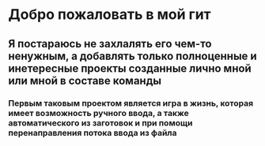 # Добро пожаловать в мой гит
## Я постараюсь не захлалять его чем-то ненужным, а добавлять только полноценные и инетересные проекты созданные лично мной или мной в составе команды
### Первым таковым проектом является игра в жизнь, которая имеет возможность ручного ввода, а также автоматического из заготовок и при помощи перенаправления потока ввода из файла